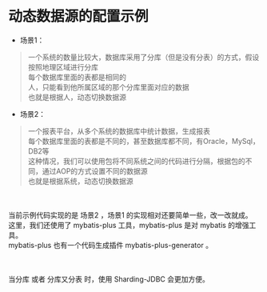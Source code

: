 # 动态数据源的配置示例
+ 场景1：
>一个系统的数量比较大，数据库采用了分库（但是没有分表）的方式，假设按照地理区域进行分库<br>
>每个数据库里面的表都是相同的<br>
>人，只能看到他所属区域的那个分库里面对应的数据<br>
>也就是根据人，动态切换数据源<br>


+ 场景2：
>一个报表平台，从多个系统的数据库中统计数据，生成报表<br>
>每个数据库里面的表都是不同的，甚至数据库都不同，有Oracle，MySql，DB2等<br>
>这种情况，我们可以使用包将不同系统之间的代码进行分隔，根据包的不同，通过AOP的方式设置不同的数据源<br>
>也就是根据系统，动态切换数据源<br>

<br><br>
当前示例代码实现的是 场景2 ，场景1 的实现相对还要简单一些，改一改就成。<br>
这里，我们还使用了 mybatis-plus 工具，mybatis-plus 是对 mybatis 的增强工具。<br>
mybatis-plus 也有一个代码生成插件 mybatis-plus-generator 。<br>

<br><br>
当分库 或者 分库又分表 时，使用 Sharding-JDBC 会更加方便。